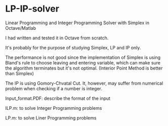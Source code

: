 LP-IP-solver
============

Linear Programming and Integer Programming Solver with Simplex in Octave/Matlab

I had written and tested it in Octave from scratch. 

It's probably for the purpose of studying Simplex, LP and IP only. 

The performance is not good since the implementation of Simplex is using Bland's rule to choose leaving and entering variable, which can make sure the algorithm terminates but it's not optimal.
(Interior Point Method is better than Simplex)

The IP is using Gomory-Chvatal Cut. It, however, may suffer from numerical problem when checking if a number is integer.



Input_format.PDF: describe the format of the input

ILP.m: to solve Integer Programming problems

LP.m: to solve Liner Programming problems




